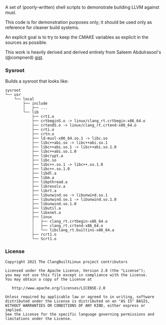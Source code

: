 A set of (poorly-written) shell scripts to demonstrate building LLVM against
musl.

This code is for demonstration purposes only; it should be used only as
reference for cleaner build systems.

An explicit goal is to try to keep the CMAKE variables as explicit in the
sources as possible.

This work is heavily derived and derived entirely from Saleem Abdulrasool's
(@compnerd)
[gist](https://gist.github.com/compnerd/ebbc625a359d1d3e292e1fd2007ecb52).

### Sysroot

Builds a sysroot that looks like:
```
sysroot
└── usr
    └── local
        ├── include
        │   ├── ...
        └── lib
            ├── crt1.o
            ├── crtbeginS.o -> linux/clang_rt.crtbegin-x86_64.o
            ├── crtendS.o -> linux/clang_rt.crtend-x86_64.o
            ├── crti.o
            ├── crtn.o
            ├── ld-musl-x86_64.so.1 -> libc.so
            ├── libc++abi.so -> libc++abi.so.1
            ├── libc++abi.so.1 -> libc++abi.so.1.0
            ├── libc++abi.so.1.0
            ├── libcrypt.a
            ├── libc.so
            ├── libc++.so.1 -> libc++.so.1.0
            ├── libc++.so.1.0
            ├── libdl.a
            ├── libm.a
            ├── libpthread.a
            ├── libresolv.a
            ├── librt.a
            ├── libunwind.so -> libunwind.so.1
            ├── libunwind.so.1 -> libunwind.so.1.0
            ├── libunwind.so.1.0
            ├── libutil.a
            ├── libxnet.a
            ├── linux
            │   ├── clang_rt.crtbegin-x86_64.o
            │   ├── clang_rt.crtend-x86_64.o
            │   └── libclang_rt.builtins-x86_64.a
            ├── rcrt1.o
            └── Scrt1.o
```

### License
```
Copyright 2021 The ClangBuiltLinux project contributors

Licensed under the Apache License, Version 2.0 (the "License");
you may not use this file except in compliance with the License.
You may obtain a copy of the License at

   http://www.apache.org/licenses/LICENSE-2.0

Unless required by applicable law or agreed to in writing, software
distributed under the License is distributed on an "AS IS" BASIS,
WITHOUT WARRANTIES OR CONDITIONS OF ANY KIND, either express or implied.
See the License for the specific language governing permissions and
limitations under the License.
```
